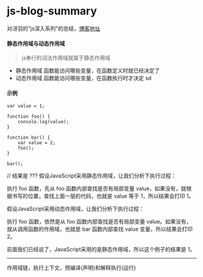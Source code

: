 # js-blog-summary
对冴羽的"js深入系列"的总结，[博客地址](https://github.com/mqyqingfeng/Blog)

#### 静态作用域与动态作用域
> js奉行的词法作用域就属于静态作用域
* 静态作用域
函数能访问哪些变量，在函数定义时就已经决定了
* 动态作用域
函数能访问哪些变量，在函数执行时才决定
sd

#### 示例
```
var value = 1;

function foo() {
    console.log(value);
}

function bar() {
    var value = 2;
    foo();
}

bar();
```
// 结果是 ???
假设JavaScript采用静态作用域，让我们分析下执行过程：

执行 foo 函数，先从 foo 函数内部查找是否有局部变量 value，如果没有，就根据书写的位置，查找上面一层的代码，也就是 value 等于 1，所以结果会打印 1。

假设JavaScript采用动态作用域，让我们分析下执行过程：

执行 foo 函数，依然是从 foo 函数内部查找是否有局部变量 value。如果没有，就从调用函数的作用域，也就是 bar 函数内部查找 value 变量，所以结果会打印 2。

前面我们已经说了，JavaScript采用的是静态作用域，所以这个例子的结果是 1。

---

作用域链，执行上下文，预编译(声明)和解释执行(运行)
